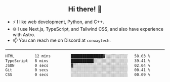 <h2 align="center">Hi there! 👋</h2>

- ⚡ I like web development, Python, and C++.
- 🌐 I use Next.js, TypeScript, and Tailwind CSS, and also have experience with Astro.
- 📫 You can reach me on Discord at <code>conwaytech</code>.

***

<!--START_SECTION:waka-->

```txt
HTML         12 mins         ██████████████▓░░░░░░░░░░   58.03 %
TypeScript   8 mins          ██████████░░░░░░░░░░░░░░░   39.41 %
JSON         0 secs          ▓░░░░░░░░░░░░░░░░░░░░░░░░   02.04 %
Git          0 secs          ░░░░░░░░░░░░░░░░░░░░░░░░░   00.41 %
CSS          0 secs          ░░░░░░░░░░░░░░░░░░░░░░░░░   00.09 %
```

<!--END_SECTION:waka-->
